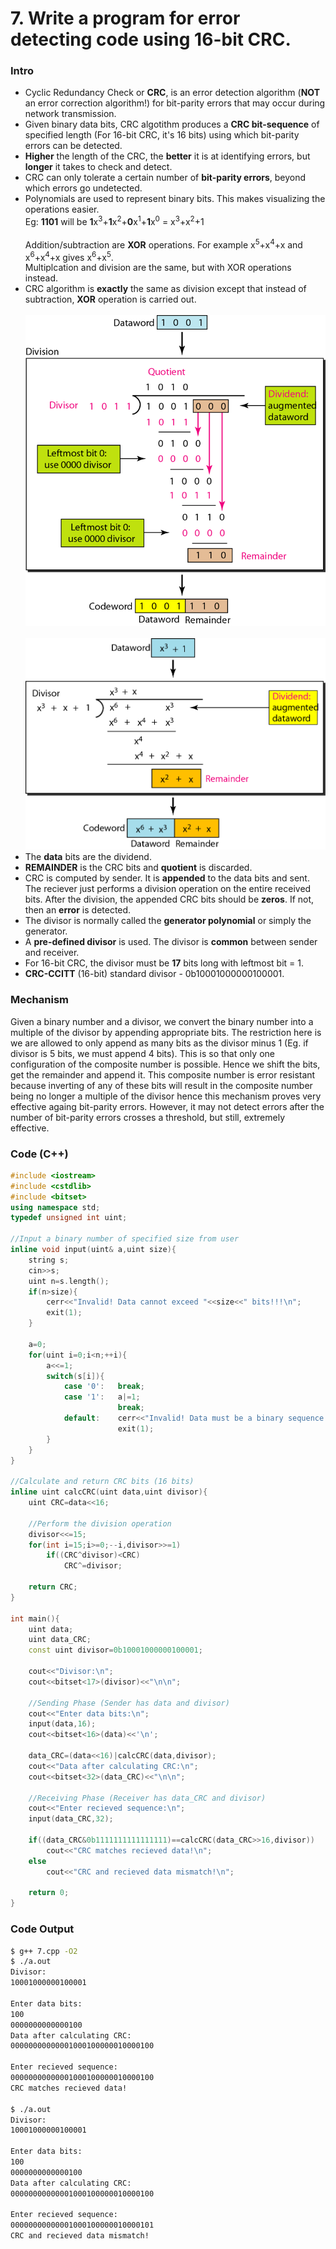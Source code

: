 # 7. Write a program for error detecting code using 16-bit CRC.

### Intro

* Cyclic Redundancy Check or **CRC**, is an error detection algorithm (**NOT** an error correction algorithm!) for bit-parity errors that may occur during network transmission.
* Given binary data bits, CRC algotithm produces a **CRC bit-sequence** of specified length (For 16-bit CRC, it's 16 bits) using which bit-parity errors can be detected.
* **Higher** the length of the CRC, the **better** it is at identifying errors, but **longer** it takes to check and detect.
* CRC can only tolerate a certain number of **bit-parity errors**, beyond which errors go undetected.
* Polynomials are used to represent binary bits. This makes visualizing the operations easier.<br>
	Eg:	**1101** will be **1**x<sup>3</sup>+**1**x<sup>2</sup>+**0**x<sup>1</sup>+**1**x<sup>0</sup> = x<sup>3</sup>+x<sup>2</sup>+1<br><br>
	Addition/subtraction are **XOR** operations. For example x<sup>5</sup>+x<sup>4</sup>+x and x<sup>6</sup>+x<sup>4</sup>+x gives x<sup>6</sup>+x<sup>5</sup>.<br>
	Multiplcation and division are the same, but with XOR operations instead.
* CRC algorithm is **exactly** the same as division except that instead of subtraction, **XOR** operation is carried out.
	<br><br><img src="../Images/7-1.png?raw=true" width="480px">
	<br><br><img src="../Images/7-2.png?raw=true" width="480px">
* The **data** bits are the dividend.
* **REMAINDER** is the CRC bits and **quotient** is discarded.
* CRC is computed by sender. It is **appended** to the data bits and sent. The reciever just performs a division operation on the entire received bits. After the division, the appended CRC bits should be **zeros**. If not, then an **error** is detected.
* The divisor is normally called the **generator polynomial** or simply the generator.
* A **pre-defined divisor** is used. The divisor is **common** between sender and receiver.
* For 16-bit CRC, the divisor must be **17** bits long with leftmost bit = 1.
* **CRC-CCITT** (16-bit) standard divisor - 0b10001000000100001.

### Mechanism

Given a binary number and a divisor, we convert the binary number into a multiple of the divisor by appending appropriate bits. The restriction here is we are allowed to only append as many bits as the divisor minus 1 (Eg. if divisor is 5 bits, we must append 4 bits). This is so that only one configuration of the composite number is possible. Hence we shift the bits, get the remainder and append it. This composite number is error resistant because inverting of any of these bits will result in the composite number being no longer a multiple of the divisor hence this mechanism proves very effective againg bit-parity errors. However, it may not detect errors after the number of bit-parity errors crosses a threshold, but still, extremely effective.

### Code (C++)
```c++
#include <iostream>
#include <cstdlib>
#include <bitset>
using namespace std;
typedef unsigned int uint;

//Input a binary number of specified size from user
inline void input(uint& a,uint size){
    string s;
    cin>>s;
    uint n=s.length();
    if(n>size){
        cerr<<"Invalid! Data cannot exceed "<<size<<" bits!!!\n";
        exit(1);
    }

    a=0;
    for(uint i=0;i<n;++i){
        a<<=1;
        switch(s[i]){
            case '0':   break;
            case '1':   a|=1;
                        break;
            default:    cerr<<"Invalid! Data must be a binary sequence!!!\n";
                        exit(1);
        }
    }
}

//Calculate and return CRC bits (16 bits)
inline uint calcCRC(uint data,uint divisor){
    uint CRC=data<<16;

    //Perform the division operation
    divisor<<=15;
    for(int i=15;i>=0;--i,divisor>>=1)
        if((CRC^divisor)<CRC)
            CRC^=divisor;

    return CRC;
}

int main(){
    uint data;                                                          //Data bits (16 bits)
    uint data_CRC;                                                      //Data bits appended with CRC bits (16 + 16 bits)
    const uint divisor=0b10001000000100001;                             //Divisor (CCITT standard: x^16 + x^12 + x^5 + x^0)

    cout<<"Divisor:\n";
    cout<<bitset<17>(divisor)<<"\n\n";

    //Sending Phase (Sender has data and divisor)
    cout<<"Enter data bits:\n";
    input(data,16);
    cout<<bitset<16>(data)<<'\n';                                       //Output the data as 16 bits

    data_CRC=(data<<16)|calcCRC(data,divisor);                          //Shift data by 16 bits and insert CRC
    cout<<"Data after calculating CRC:\n";
    cout<<bitset<32>(data_CRC)<<"\n\n";

    //Receiving Phase (Receiver has data_CRC and divisor)
    cout<<"Enter recieved sequence:\n";
    input(data_CRC,32);

    if((data_CRC&0b1111111111111111)==calcCRC(data_CRC>>16,divisor))    //If recieved CRC (last 16 bits) equals calculated CRC
        cout<<"CRC matches recieved data!\n";
    else
        cout<<"CRC and recieved data mismatch!\n";

    return 0;
}
```

### Code Output
```bash
$ g++ 7.cpp -O2
$ ./a.out
Divisor:
10001000000100001

Enter data bits:
100
0000000000000100
Data after calculating CRC:
00000000000001000100000010000100

Enter recieved sequence:
00000000000001000100000010000100
CRC matches recieved data!

$ ./a.out
Divisor:
10001000000100001

Enter data bits:
100
0000000000000100
Data after calculating CRC:
00000000000001000100000010000100

Enter recieved sequence:
00000000000001000100000010000101
CRC and recieved data mismatch!
```
